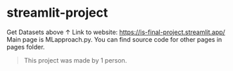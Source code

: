 # streamlit-project
Get Datasets above ↑
Link to website: https://is-final-project.streamlit.app/ 
Main page is MLapproach.py. You can find source code for other pages in pages folder.
> This project was made by 1 person.
